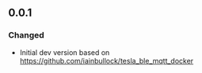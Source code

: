 <!-- https://developers.home-assistant.io/docs/add-ons/presentation#keeping-a-changelog -->

## 0.0.1

### Changed

- Initial dev version based on https://github.com/iainbullock/tesla_ble_mqtt_docker
